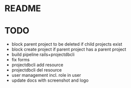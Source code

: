 # README

# TODO
- block parent project to be deleted if child projects exist
- block create project if parent project has a parent project
- build pipeline rails+projectdbcli
- fix forms
- projectdbcli add resource
- projectdbcli del resource
- user management incl. role in user
- update docs with screenshot and logo
